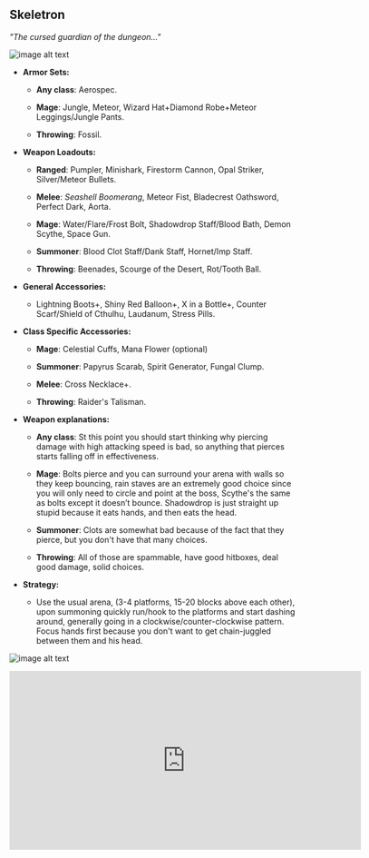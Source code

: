 ## Skeletron

*"The cursed guardian of the dungeon…"*

![image alt text](../public/BMbpD6rCZ1qoniF20u7H2A_img_17.png)

* **Armor Sets:**

    * **Any class**: Aerospec.

    * **Mage**: Jungle, Meteor, Wizard Hat+Diamond Robe+Meteor Leggings/Jungle Pants.

    * **Throwing**: Fossil.

* **Weapon Loadouts:**

    * **Ranged**: Pumpler, Minishark, Firestorm Cannon, Opal Striker, Silver/Meteor Bullets.

    * **Melee**: *Seashell Boomerang*, Meteor Fist, Bladecrest Oathsword, Perfect Dark, Aorta.

    * **Mage**: Water/Flare/Frost Bolt, Shadowdrop Staff/Blood Bath, Demon Scythe, Space Gun.

    * **Summoner**: Blood Clot Staff/Dank Staff, Hornet/Imp Staff.

    * **Throwing**: Beenades, Scourge of the Desert, Rot/Tooth Ball.

* **General Accessories:**

    * Lightning Boots+, Shiny Red Balloon+, X in a Bottle+, Counter Scarf/Shield of Cthulhu, Laudanum, Stress Pills.

* **Class Specific Accessories:**

    * **Mage**: Celestial Cuffs, Mana Flower (optional)

    * **Summoner**: Papyrus Scarab, Spirit Generator, Fungal Clump.

    * **Melee**: Cross Necklace+.

    * **Throwing**: Raider's Talisman.

* **Weapon explanations:**

    * **Any class**: St this point you should start thinking why piercing damage with high attacking speed is bad, so anything that pierces starts falling off in effectiveness.

    * **Mage**: Bolts pierce and you can surround your arena with walls so they keep bouncing, rain staves are an extremely good choice since you will only need to circle and point at the boss, Scythe's the same as bolts except it doesn’t bounce. Shadowdrop is just straight up stupid because it eats hands, and then eats the head.

    * **Summoner**: Clots are somewhat bad because of the fact that they pierce, but you don't have that many choices.

    * **Throwing**: All of those are spammable, have good hitboxes, deal good damage, solid choices.

* **Strategy:**

    * Use the usual arena, (3-4 platforms, 15-20 blocks above each other), upon summoning quickly run/hook to the platforms and start dashing around, generally going in a clockwise/counter-clockwise pattern. Focus hands first because you don't want to get chain-juggled between them and his head.

![image alt text](../public/BMbpD6rCZ1qoniF20u7H2A_img_18.png)

<div align="center"><iframe width="620" height="315" src="https://www.youtube.com/embed/IrEGgOMWcGw" frameborder="0" allowfullscreen></iframe></div>
